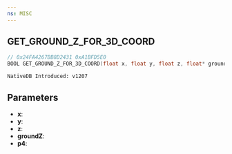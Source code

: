 ```yaml
---
ns: MISC
---
```

## GET_GROUND_Z_FOR_3D_COORD

```c
// 0x24FA4267BB8D2431 0xA1BFD5E0
BOOL GET_GROUND_Z_FOR_3D_COORD(float x, float y, float z, float* groundZ, BOOL p4);
```

```
NativeDB Introduced: v1207
```

## Parameters
* **x**:
* **y**:
* **z**:
* **groundZ**:
* **p4**:
